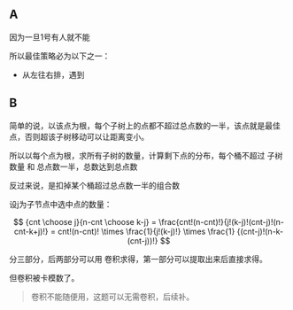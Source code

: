 ## A

因为一旦1号有人就不能

所以最佳策略必为以下之一：

* 从左往右排，遇到

## B

简单的说，以该点为根，每个子树上的点都不超过总点数的一半，该点就是最佳点，否则超该子树移动可以让距离变小。

所以以每个点为根，求所有子树的数量，计算剩下点的分布，每个桶不超过 子树数量 和 总点数一半，总数达到总点数

反过来说，是扣掉某个桶超过总点数一半的组合数

设j为子节点中选中点的数量：

$$
{cnt \choose j}{n-cnt \choose k-j}
= \frac{cnt!(n-cnt)!}{j!(k-j)!(cnt-j)!(n-cnt-k+j)!}
= cnt!(n-cnt)! \times \frac{1}{j!(k-j)!} \times \frac{1} {(cnt-j)!(n-k-(cnt-j))!}
$$

分三部分，后两部分可以用 卷积求得，第一部分可以提取出来后直接求得。

但卷积被卡模数了。

> 卷积不能随便用，这题可以无需卷积，后续补。